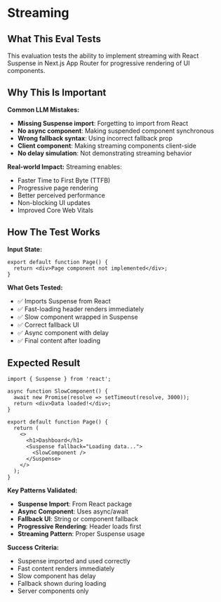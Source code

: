 # Streaming

## What This Eval Tests

This evaluation tests the ability to implement streaming with React Suspense in Next.js App Router for progressive rendering of UI components.

## Why This Is Important

**Common LLM Mistakes:**
- **Missing Suspense import**: Forgetting to import from React
- **No async component**: Making suspended component synchronous
- **Wrong fallback syntax**: Using incorrect fallback prop
- **Client component**: Making streaming components client-side
- **No delay simulation**: Not demonstrating streaming behavior

**Real-world Impact:**
Streaming enables:
- Faster Time to First Byte (TTFB)
- Progressive page rendering
- Better perceived performance
- Non-blocking UI updates
- Improved Core Web Vitals

## How The Test Works

**Input State:**
```tsx
export default function Page() {
  return <div>Page component not implemented</div>;
}
```

**What Gets Tested:**
- ✅ Imports Suspense from React
- ✅ Fast-loading header renders immediately
- ✅ Slow component wrapped in Suspense
- ✅ Correct fallback UI
- ✅ Async component with delay
- ✅ Final content after loading

## Expected Result

```tsx
import { Suspense } from 'react';

async function SlowComponent() {
  await new Promise(resolve => setTimeout(resolve, 3000));
  return <div>Data loaded!</div>;
}

export default function Page() {
  return (
    <>
      <h1>Dashboard</h1>
      <Suspense fallback="Loading data...">
        <SlowComponent />
      </Suspense>
    </>
  );
}
```

**Key Patterns Validated:**
- **Suspense Import**: From React package
- **Async Component**: Uses async/await
- **Fallback UI**: String or component fallback
- **Progressive Rendering**: Header loads first
- **Streaming Pattern**: Proper Suspense usage

**Success Criteria:**
- Suspense imported and used correctly
- Fast content renders immediately
- Slow component has delay
- Fallback shown during loading
- Server components only